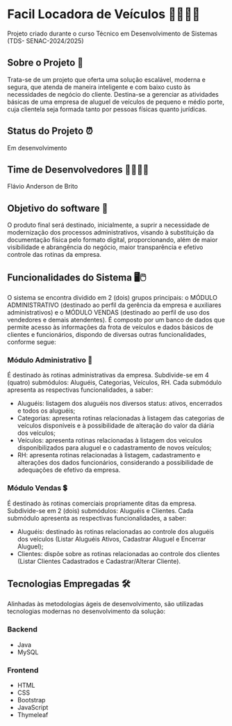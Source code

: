 # Facil Locadora de Veículos 🚚🚙🚗🚚
Projeto criado durante o curso Técnico em Desenvolvimento de Sistemas (TDS- SENAC-2024/2025)

## Sobre o Projeto 📔
Trata-se de um projeto que oferta uma solução escalável, moderna e segura, que atenda de maneira inteligente e com baixo custo às necessidades de negócio do cliente. Destina-se a gerenciar as atividades básicas de uma empresa de aluguel de veículos de pequeno e médio porte, cuja clientela seja formada tanto por pessoas físicas quanto jurídicas.

## Status do Projeto ⏰
Em desenvolvimento

## Time de Desenvolvedores 👩‍🔧👨‍🔧
Flávio Anderson de Brito

## Objetivo do software 🎯
O produto final será destinado, inicialmente, a suprir a necessidade de modernização dos processos administrativos, visando à substituição da documentação física pelo formato digital, proporcionando, além de maior visibilidade e abrangência do negócio, maior transparência e efetivo controle das rotinas da empresa.

## Funcionalidades do Sistema 🖥️🖱️
O sistema se encontra dividido em 2 (dois) grupos principais: o MÓDULO ADMINISTRATIVO (destinado ao perfil da gerência da empresa e auxiliares administrativos) e o MÓDULO VENDAS (destinado ao perfil de uso dos vendedores e demais atendentes). É composto por um banco de dados que permite acesso às informações da frota de veículos e dados básicos de clientes e funcionários, dispondo de diversas outras funcionalidades, conforme segue:

### Módulo Administrativo 📔
É destinado às rotinas administrativas da empresa. Subdivide-se em 4 (quatro) submódulos: Aluguéis, Categorias, Veículos, RH. Cada submódulo apresenta as respectivas funcionalidades, a saber: 

- Aluguéis: listagem dos aluguéis nos diversos status: ativos, encerrados e todos os aluguéis;
- Categorias: apresenta rotinas relacionadas à listagem das categorias de veículos disponíveis e à possibilidade de alteração do valor da diária dos veículos;
- Veículos: apresenta rotinas relacionadas à listagem dos veiculos disponibilizados para aluguel e o cadastramento de novos veículos;
- RH: apresenta rotinas relacionadas à listagem, cadastramento e alterações dos dados funcionários, considerando a possibilidade de adequações de efetivo da empresa.

### Módulo Vendas 💲
É destinado às rotinas comerciais propriamente ditas da empresa. Subdivide-se em 2 (dois) submódulos: Aluguéis e Clientes. Cada submódulo apresenta as respectivas funcionalidades, a saber:

- Aluguéis: destinado às rotinas relacionadas ao controle dos aluguéis dos veículos (Listar Aluguéis Ativos, Cadastrar Aluguel e Encerrar Aluguel);
- Clientes: dispõe sobre as rotinas relacionadas ao controle dos clientes (Listar Clientes Cadastrados e Cadastrar/Alterar Cliente).

## Tecnologias Empregadas 🛠️
Alinhadas às metodologias ágeis de desenvolvimento, são utilizadas tecnologias modernas no desenvolvimento da solução:

### Backend
- Java
- MySQL

### Frontend
- HTML
- CSS
- Bootstrap
- JavaScript 
- Thymeleaf




